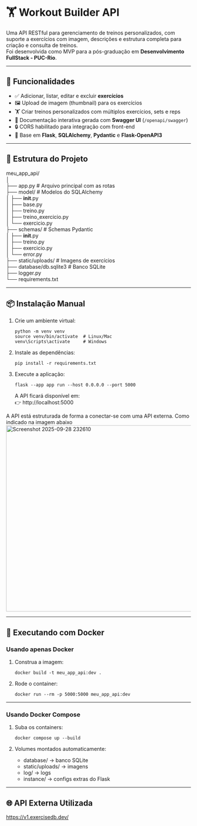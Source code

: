 # 🏋️ Workout Builder API

Uma API RESTful para gerenciamento de treinos personalizados, com suporte a exercícios com imagem, descrições e estrutura completa para criação e consulta de treinos.  
Foi desenvolvida como MVP para a pós-graduação em **Desenvolvimento FullStack - PUC-Rio**.

---

## 🚀 Funcionalidades

- ✅ Adicionar, listar, editar e excluir **exercícios**
- 🖼️ Upload de imagem (thumbnail) para os exercícios
- 🏋️ Criar treinos personalizados com múltiplos exercícios, sets e reps
- 📘 Documentação interativa gerada com **Swagger UI** (`/openapi/swagger`)
- 🔒 CORS habilitado para integração com front-end
- 🔧 Base em **Flask**, **SQLAlchemy**, **Pydantic** e **Flask-OpenAPI3**

---

## 📂 Estrutura do Projeto

meu_app_api/  
│  
├── app.py                  # Arquivo principal com as rotas  
├── model/                  # Modelos do SQLAlchemy  
│   ├── __init__.py  
│   ├── base.py  
│   ├── treino.py  
│   ├── treino_exercicio.py  
│   └── exercicio.py  
├── schemas/                # Schemas Pydantic  
│   ├── __init__.py  
│   ├── treino.py  
│   ├── exercicio.py  
│   └── error.py  
├── static/uploads/         # Imagens de exercícios  
├── database/db.sqlite3     # Banco SQLite  
├── logger.py  
└── requirements.txt  

---

## 📦 Instalação Manual

1. Crie um ambiente virtual:
   ```
   python -m venv venv
   source venv/bin/activate  # Linux/Mac
   venv\Scripts\activate     # Windows
   ```

2. Instale as dependências:
   ```
   pip install -r requirements.txt
   ```

3. Execute a aplicação:
   ```
   flask --app app run --host 0.0.0.0 --port 5000
   ```

   A API ficará disponível em:  
👉 http://localhost:5000

A API está estruturada de forma a conectar-se com uma API externa. Como indicado na imagem abaixo
<img width="1017" height="508" alt="Screenshot 2025-09-28 232610" src="https://github.com/user-attachments/assets/3e758796-d41a-4c68-aee6-1dc71605fd7b" />


---

## 🐳 Executando com Docker

### Usando apenas Docker

1. Construa a imagem:
   ```
   docker build -t meu_app_api:dev .
   ```

2. Rode o container:
    ```
   docker run --rm -p 5000:5000 meu_app_api:dev
    ```

---

### Usando Docker Compose

1. Suba os containers:
   ```
   docker compose up --build
   ```

3. Volumes montados automaticamente:
   - database/ → banco SQLite  
   - static/uploads/ → imagens  
   - log/ → logs  
   - instance/ → configs extras do Flask  

---

## 🌐 API Externa Utilizada
https://v1.exercisedb.dev/
